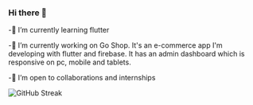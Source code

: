 ### Hi there 👋

 
 -🌱 I’m currently learning flutter

 -🔭 I’m currently working on Go Shop. It's an e-commerce app I'm developing with flutter and firebase. It has an admin dashboard which is responsive on pc, mobile and tablets. 

 -👯 I’m open to collaborations and internships 


![GitHub Streak](https://github-readme-streak-stats.herokuapp.com?user=mustapha-amin&theme=cobalt&date_format=j%20M%5B%20Y%5D&background=000000&border=7536B2&stroke=9243DD&ring=89502D&fire=FF9554&currStreakNum=D280FF&sideNums=BC52FF&currStreakLabel=64EAE2&sideLabels=48A8A2&dates=A42EE5)
